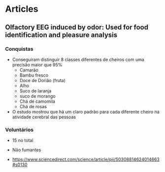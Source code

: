 # Articles
## Olfactory EEG induced by odor: Used for food identification and pleasure analysis
### Conquistas
- Conseguiram distinguir 8 classes diferentes de cheiros com uma precisão maior que  95% 
    - Camarão
    - Bambu fresco
    - Doce de Dorião (fruta)
    - Alho
    - Suco de laranja
    - suco de morango
    - Chá de camomila
    - Chá de rosas
- O estudo mostrou que há um claro padrão para cada diferente cheiro na atividade cerebral das pessoas

### Voluntários
- 15 no total
- Não fumantes 

- https://www.sciencedirect.com/science/article/pii/S0308814624014663#s0130
